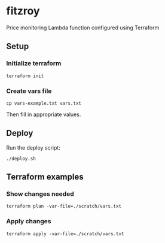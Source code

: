 # fitzroy
Price monitoring Lambda function configured using Terraform


## Setup

### Initialize terraform

```
terraform init
```

### Create vars file

```
cp vars-example.txt vars.txt
```

Then fill in appropriate values.


## Deploy

Run the deploy script:

```
./deploy.sh
```


## Terraform examples

### Show changes needed

```
terraform plan -var-file=./scratch/vars.txt
```

### Apply changes

```
terraform apply -var-file=./scratch/vars.txt
```
